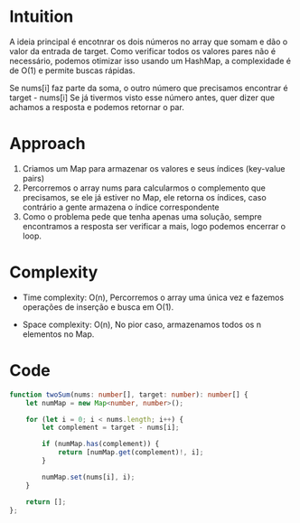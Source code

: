 # Intuition
A ideia principal é encotnrar os dois números no array que somam e dão o valor da entrada de target. Como verificar todos os valores pares não é necessário, podemos otimizar isso usando um HashMap, a complexidade é de O(1) e permite buscas rápidas.

Se nums[i] faz parte da soma, o outro número que precisamos encontrar é target - nums[i]
Se já tivermos visto esse número antes, quer dizer que achamos a resposta e podemos retornar o par.

# Approach
1. Criamos um Map para armazenar os valores e seus índices (key-value pairs)
2. Percorremos o array nums para calcularmos o complemento que precisamos, se ele já estiver no Map, ele retorna os índices, caso contrário a gente armazena o índice correspondente
3. Como o problema pede que tenha apenas uma solução, sempre encontramos a resposta ser verificar a mais, logo podemos encerrar o loop.

# Complexity
- Time complexity:
O(n), Percorremos o array uma única vez e fazemos operações de inserção e busca em O(1).

- Space complexity:
O(n), No pior caso, armazenamos todos os n elementos no Map.


# Code
```typescript []
function twoSum(nums: number[], target: number): number[] {
    let numMap = new Map<number, number>();

    for (let i = 0; i < nums.length; i++) {
        let complement = target - nums[i];

        if (numMap.has(complement)) {
            return [numMap.get(complement)!, i];
        }

        numMap.set(nums[i], i);
    }

    return [];
};
```
